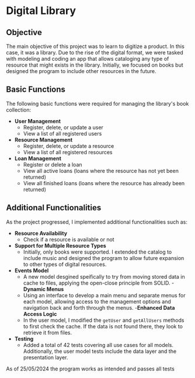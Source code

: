 # Digital Library

## Objective
The main objective of this project was to learn to digitize a product. 
In this case, it was a library. Due to the rise of the digital format, 
we were tasked with modeling and coding an app that allows cataloging any type of resource 
that might exists in the library. Initially, we focused on books
but designed the program to include other resources in the future.
## Basic Functions
The following basic functions were required for managing the library's book collection:
- **User Management**
  - Register, delete, or update a user
  - View a list of all registered users
- **Resource Management**
  - Register, delete, or update a resource
  - View a list of all registered resources
- **Loan Management**
  - Register or delete a loan
  - View all active loans (loans where the resource has not yet been returned)
  - View all finished loans (loans where the resource has already been returned)

## Additional Functionalities
As the project progressed, I implemented additional functionalities such as:
- **Resource Availability**
  - Check if a resource is available or not
- **Support for Multiple Resource Types**
  - Initially, only books were supported. I extended the catalog to include music 
and designed the program to allow future expansion to other types of digital resources.
- **Events Model**
  - A new model desgined speifically to try from moving stored data in cache to files, applying the open-close principle from SOLID.
-**Dynamic Menus**
  - Using an interface to develop a main menu and separate menus for each model, 
allowing access to the management options and navigation back and forth through the menus.
-**Enhanced Data Access Logic**
  - In the user model, I modified the `getUser` and `getAllUsers` methods to first check the cache. 
If the data is not found there, they look to retrieve it from files.
- **Testing**
  - Added a total of 42 tests covering all use cases for all models.
 Additionally, the user model tests include the data layer and the presentation layer.

As of 25/05/2024 the program works as intended and passes all tests

